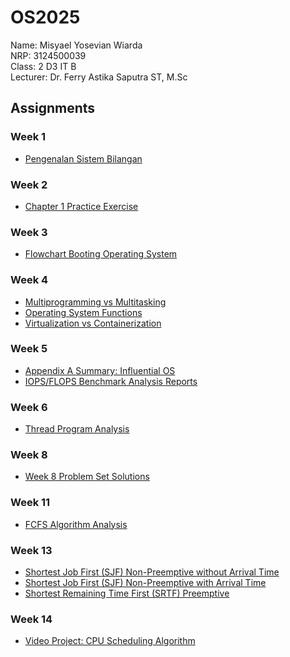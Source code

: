 # OS2025
Name: Misyael Yosevian Wiarda <br>
NRP: 3124500039 <br>
Class: 2 D3 IT B <br>
Lecturer: Dr. Ferry Astika Saputra ST, M.Sc <br>

## Assignments
### Week 1
- [Pengenalan Sistem Bilangan](https://github.com/yosmisyael/SisOp-2025/blob/main/week-1/intro_number_systems.md)
### Week 2
- [Chapter 1 Practice Exercise](https://github.com/yosmisyael/SisOp-2025/blob/main/week-2/chapter1-practice-exercise-solution.md)
### Week 3
- [Flowchart Booting Operating System](https://github.com/yosmisyael/SisOp-2025/blob/main/week-3/boot_process_flowchart.png)
### Week 4
- [Multiprogramming vs Multitasking](https://github.com/yosmisyael/SisOp-2025/blob/main/week-4/multiprogramming_vs_multitasking.md)
- [Operating System Functions](https://github.com/yosmisyael/SisOp-2025/blob/main/week-4/operating_system_functions.md)
- [Virtualization vs Containerization](https://github.com/yosmisyael/SisOp-2025/blob/main/week-4/virtualization_containerization_wsl.md)
### Week 5
- [Appendix A Summary: Influential OS](https://github.com/yosmisyael/SisOp-2025/blob/main/week-5/appendix-A-summary.md)
- [IOPS/FLOPS Benchmark Analysis Reports](https://github.com/yosmisyael/SisOp-2025/blob/main/week-5/iops_floops_benchmark.md)
### Week 6
- [Thread Program Analysis](https://github.com/yosmisyael/SisOp-2025/blob/main/week-6/week-6-problems-solution.md)
### Week 8
- [Week 8 Problem Set Solutions](https://github.com/yosmisyael/SisOp-2025/blob/main/week-8/week-8-problems-solution.md)
### Week 11
- [FCFS Algorithm Analysis](https://github.com/yosmisyael/SisOp-2025/blob/main/week-11/fcfs-scheduling-analysis.md)
### Week 13
- [Shortest Job First (SJF) Non-Preemptive without Arrival Time](https://github.com/yosmisyael/SisOp-2025/blob/main/week-13/sjf-wo-at.md)
- [Shortest Job First (SJF) Non-Preemptive with Arrival Time](github.com/yosmisyael/SisOp-2025/blob/main/week-13/sjf-at.md)
- [Shortest Remaining Time First (SRTF) Preemptive](https://github.com/yosmisyael/SisOp-2025/blob/main/week-13/srtf.md)
### Week 14
- [Video Project: CPU Scheduling Algorithm](https://github.com/yosmisyael/SisOp-2025/blob/main/week-14/video-project.md)
